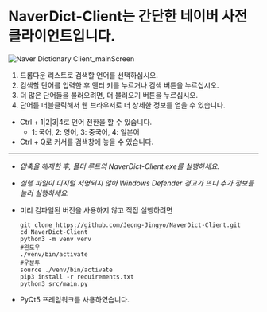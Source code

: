 ﻿# NaverDict-Client는 간단한 네이버 사전 클라이언트입니다.

![Naver Dictionary Client_mainScreen](https://user-images.githubusercontent.com/61839345/107855805-e8b82080-6e67-11eb-9bd0-1fca21e0650f.gif)
1. 드롭다운 리스트로 검색할 언어를 선택하십시오. 
2. 검색할 단어를 입력한 후 엔터 키를 누르거나 검색 버튼을 누르십시오.
3. 더 많은 단어들을 불러오려면, 더 불러오기 버튼을 누르십시오.
4. 단어를 더블클릭해서 웹 브라우저로 더 상세한 정보를 얻을 수 있습니다.
* Ctrl + 1|2|3|4로 언어 전환을 할 수 있습니다.
  - 1: 국어, 2: 영어, 3: 중국어, 4: 일본어
* Ctrl + Q로 커서를 검색창에 놓을 수 있습니다.
-----
* *압축을 해제한 후, 폴더 루트의 NaverDict-Client.exe를 실행하세요.*
* *실행 파일이 디지털 서명되지 않아 Windows Defender 경고가 뜨니 추가 정보를 눌러 실행하세요.*
* 미리 컴파일된 버전을 사용하지 않고 직접 실행하려면

      git clone https://github.com/Jeong-Jingyo/NaverDict-Client.git
      cd NaverDict-Client
      python3 -m venv venv
      #윈도우
      ./venv/bin/activate
      #우분투
      source ./venv/bin/activate
      pip3 install -r requirements.txt
      python3 src/main.py
      
* PyQt5 프레임워크를 사용하였습니다.
